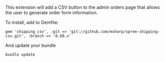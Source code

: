 This extension will add a CSV button to the admin orders page that allows the user to generate order form information.

To install, add to Gemfile:

	gem 'shipping_csv', :git => 'git://github.com/msharp/spree-shipping-csv.git', :branch => '0.60.x'

And update your bundle

	bundle update

